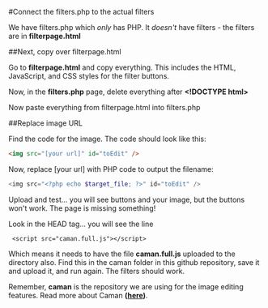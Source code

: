 
#Connect the filters.php to the actual filters

We have filters.php which *only* has PHP.  It *doesn't* have filters - the filters are in **filterpage.html**

##Next, copy over filterpage.html

Go to **filterpage.html** and copy everything. This includes the HTML, JavaScript, and CSS styles for the filter buttons.

Now, in the **filters.php** page, delete everything after **&lt;!DOCTYPE html&gt;**

Now paste everything from filterpage.html into filters.php

##Replace image URL

Find the code for the image.  The code should look like this:

```html
<img src="[your url]" id="toEdit" />
```

Now, replace [your url] with PHP code to output the filename:

```php
<img src="<?php echo $target_file; ?>" id="toEdit" />
```

Upload and test... you will see buttons and your image, but the buttons won't work. The page is missing something! 

Look in the HEAD tag... you will see the line

```
 <script src="caman.full.js"></script>
 ```
Which means it needs to have the file **caman.full.js** uploaded to the directory also. Find this in the caman folder in this github repository, save it and upload it, and run again. The filters should work. 

Remember, **caman** is the repository we are using for the image editing features. Read more about Caman **([here](http://camanjs.com))**.
